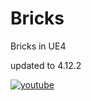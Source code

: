 # Bricks
Bricks in UE4

updated to 4.12.2

[![youtube](http://img.youtube.com/vi/kSq9Jh72SOI/0.jpg)](https://www.youtube.com/watch?v=kSq9Jh72SOI)
